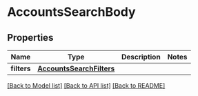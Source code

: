 # AccountsSearchBody

## Properties
Name | Type | Description | Notes
------------ | ------------- | ------------- | -------------
**filters** | [**AccountsSearchFilters**](AccountsSearchFilters.md) |  | 

[[Back to Model list]](../README.md#documentation-for-models) [[Back to API list]](../README.md#documentation-for-api-endpoints) [[Back to README]](../README.md)

